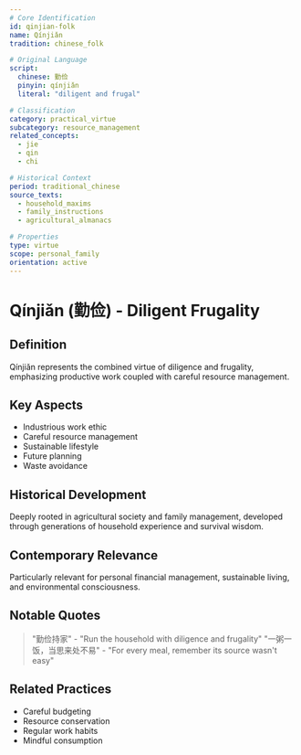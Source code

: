 ```yaml
---
# Core Identification
id: qinjian-folk
name: Qínjiǎn
tradition: chinese_folk

# Original Language
script:
  chinese: 勤俭
  pinyin: qínjiǎn
  literal: "diligent and frugal"

# Classification
category: practical_virtue
subcategory: resource_management
related_concepts:
  - jie
  - qin
  - chi

# Historical Context
period: traditional_chinese
source_texts:
  - household_maxims
  - family_instructions
  - agricultural_almanacs

# Properties
type: virtue
scope: personal_family
orientation: active
---
```


# Qínjiǎn (勤俭) - Diligent Frugality

## Definition
Qínjiǎn represents the combined virtue of diligence and frugality, emphasizing productive work coupled with careful resource management.

## Key Aspects
- Industrious work ethic
- Careful resource management
- Sustainable lifestyle
- Future planning
- Waste avoidance

## Historical Development
Deeply rooted in agricultural society and family management, developed through generations of household experience and survival wisdom.

## Contemporary Relevance
Particularly relevant for personal financial management, sustainable living, and environmental consciousness.

## Notable Quotes
> "勤俭持家" - "Run the household with diligence and frugality"
> "一粥一饭，当思来处不易" - "For every meal, remember its source wasn't easy"

## Related Practices
- Careful budgeting
- Resource conservation
- Regular work habits
- Mindful consumption